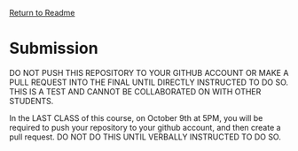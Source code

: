 [Return to Readme](./readme.md)

# Submission

DO NOT PUSH THIS REPOSITORY TO YOUR GITHUB ACCOUNT OR MAKE A PULL REQUEST INTO THE FINAL UNTIL DIRECTLY INSTRUCTED TO DO SO. THIS IS A TEST AND CANNOT BE COLLABORATED ON WITH OTHER STUDENTS.

In the LAST CLASS of this course, on October 9th at 5PM, you will be required to push your repository to your github account, and then create a pull request. DO NOT DO THIS UNTIL VERBALLY INSTRUCTED TO DO SO.